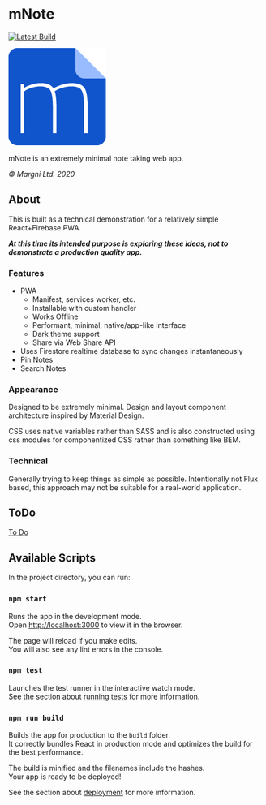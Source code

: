 # mNote

[![Latest Build](https://travis-ci.org/margni/note.svg?branch=master)](https://travis-ci.org/github/margni/note)

[![note.margni.com](public/logo192.png)](https://note.margni.com)

mNote is an extremely minimal note taking web app.

_© Margni Ltd. 2020_

## About

This is built as a technical demonstration for a relatively simple React+Firebase PWA.

**_At this time its intended purpose is exploring these ideas, not to demonstrate a production quality app._**

### Features

-   PWA
    -   Manifest, services worker, etc.
    -   Installable with custom handler
    -   Works Offline
    -   Performant, minimal, native/app-like interface
    -   Dark theme support
    -   Share via Web Share API
-   Uses Firestore realtime database to sync changes instantaneously
-   Pin Notes
-   Search Notes

### Appearance

Designed to be extremely minimal. Design and layout component architecture inspired by Material Design.

CSS uses native variables rather than SASS and is also constructed using css modules for componentized CSS rather than something like BEM.

### Technical

Generally trying to keep things as simple as possible. Intentionally not Flux based, this approach may not be suitable for a real-world application.

## ToDo

[To Do](./TODO.md)

## Available Scripts

In the project directory, you can run:

### `npm start`

Runs the app in the development mode.<br />
Open [http://localhost:3000](http://localhost:3000) to view it in the browser.

The page will reload if you make edits.<br />
You will also see any lint errors in the console.

### `npm test`

Launches the test runner in the interactive watch mode.<br />
See the section about [running tests](https://facebook.github.io/create-react-app/docs/running-tests) for more information.

### `npm run build`

Builds the app for production to the `build` folder.<br />
It correctly bundles React in production mode and optimizes the build for the best performance.

The build is minified and the filenames include the hashes.<br />
Your app is ready to be deployed!

See the section about [deployment](https://facebook.github.io/create-react-app/docs/deployment) for more information.
